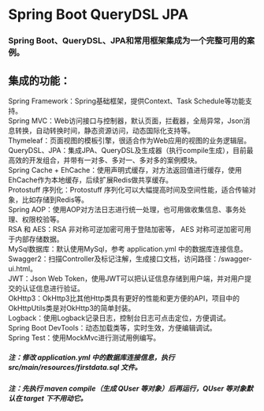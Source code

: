 # Spring Boot QueryDSL JPA
### Spring Boot、QueryDSL、JPA和常用框架集成为一个完整可用的案例。

## 集成的功能：
Spring Framework：Spring基础框架，提供Context、Task Schedule等功能支持。  
Spring MVC：Web访问接口与控制器，默认页面，拦截器，全局异常，Json消息转换，自动转换时间，静态资源访问，动态国际化支持等。  
Thymeleaf：页面视图的模板引擎，很适合作为Web应用的视图的业务逻辑层。  
QueryDSL、JPA：集成JPA、QueryDSL及生成器（执行compile生成），目前最高效的开发组合，并带有一对多、多对一、多对多的案例模块。  
Spring Cache + EhCache：使用声明式缓存，对方法返回值进行缓存，使用EhCache作为本地缓存，后续扩展Redis做共享缓存。  
Protostuff 序列化：Protostuff 序列化可以大幅提高时间及空间性能，适合传输对象，比如存储到Redis等。  
Spring AOP：使用AOP对方法日志进行统一处理，也可用做收集信息、事务处理、权限校验等。  
RSA 和 AES：RSA 非对称可逆加密可用于登陆加密等， AES 对称可逆加密可用于内部存储数据。  
MySql数据库：默认使用MySql，参考 application.yml 中的数据库连接信息。  
Swagger2：扫描Controller及标记注解，生成接口文档，访问路径：/swagger-ui.html。  
JWT：Json Web Token，使用JWT可以把认证信息存储到用户端，并对用户提交的认证信息进行验证。  
OkHttp3：OkHttp3比其他Http类具有更好的性能和更方便的API，项目中的OkHttpUtils类是对OkHttp3的简单封装。  
Logback：使用Logback记录日志，控制台日志可点击定位，方便调试。  
Spring Boot DevTools：动态加载类等，实时生效，方便编辑调试。  
Spring Test：使用MockMvc进行测试用例编写。  

##### 注：修改 application.yml 中的数据库连接信息，执行 src/main/resources/firstdata.sql 文件。
##### 注：先执行 maven compile（生成 QUser 等对象）后再运行，QUser 等对象默认在 target 下不用动它。